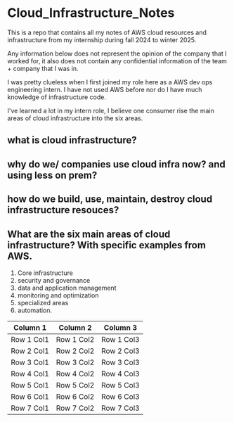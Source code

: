 # Cloud_Infrastructure_Notes
This is a repo that contains all my notes of AWS cloud resources and infrastructure from my internship during fall 2024 to winter 2025. 

Any information below does not represent the opinion of the company that I worked for, it also does not contain any confidential information of the team + company that I was in.


I was pretty clueless when I first joined my role here as a AWS dev ops engineering intern. I have not used AWS before nor do I have much knowledge of infrastructure code.

I've learned a lot in my intern role, I believe one consumer rise the main areas of cloud infrastructure into the six areas.

## what is cloud infrastructure?

## why do we/ companies use cloud infra now? and using less on prem?

## how do we build, use, maintain, destroy cloud infrastructure resouces?

## What are the six main areas of cloud infrastructure? With specific examples from AWS.
1. Core infrastructure
2. security and governance
3. data and application management
4. monitoring and optimization
5. specialized areas
6. automation.


| **Column 1**   | **Column 2**   | **Column 3**   |
|-----------------|----------------|----------------|
| Row 1 Col1     | Row 1 Col2     | Row 1 Col3     |
| Row 2 Col1     | Row 2 Col2     | Row 2 Col3     |
| Row 3 Col1     | Row 3 Col2     | Row 3 Col3     |
| Row 4 Col1     | Row 4 Col2     | Row 4 Col3     |
| Row 5 Col1     | Row 5 Col2     | Row 5 Col3     |
| Row 6 Col1     | Row 6 Col2     | Row 6 Col3     |
| Row 7 Col1     | Row 7 Col2     | Row 7 Col3     |

